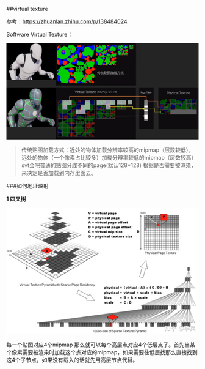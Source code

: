 ##virtual texture

参考：https://zhuanlan.zhihu.com/p/138484024

Software Virtual Texture：

![](images/SVT加载方式.png)

> 传统贴图加载方式：近处的物体加载分辨率较高的mipmap（层数较低），远处的物体（一个像素占比较多）加载分辨率较低的mipmap（层数较高）
> svt会吧普通的贴图分成不同的page(默认128*128) 根据是否需要被渲染，来决定是否加载到内存里面去。

###如何地址映射

**1 四叉树**

![](images/四叉树.png)

每一个贴图对应4个mipmap 那么就可以每个高层点对应4个低层点了。首先当某个像素需要被渲染时加载这个点对应的mipmap，如果需要往低层找那么直接找到这4个子节点，如果没有载入的话就先用高层节点代替。


